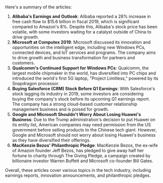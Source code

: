 Here's a summary of the articles:

1. **Alibaba's Earnings and Outlook**: Alibaba reported a 28% increase in free cash flow to $15.6 billion in fiscal 2019, which is significant compared to Amazon's 8%. Despite this, Alibaba's stock price has been volatile, with some investors waiting for a catalyst outside of China to drive growth.
2. **Microsoft at Computex 2019**: Microsoft discussed its innovation and opportunities on the intelligent edge, including new Windows PCs, connected devices, and IoT services and programs. The company aims to drive growth and business transformation for partners and customers.
3. **Qualcomm's Continued Support for Windows PCs**: Qualcomm, the largest mobile chipmaker in the world, has diversified into PC chips and introduced the world's first 5G laptop, "Project Limitless," powered by its Snapdragon processor.
4. **Buying Salesforce (CRM) Stock Before Q1 Earnings**: With Salesforce's stock lagging its industry in 2019, some investors are considering buying the company's stock before its upcoming Q1 earnings report. The company has a strong cloud-based customer relationship management business and is poised for growth.
5. **Google and Microsoft Shouldn't Worry About Losing Huawei's Business**: Due to the Trump administration's decision to put Huawei on its entity list, American companies may need permission from the US government before selling products to the Chinese tech giant. However, Google and Microsoft should not worry about losing Huawei's business as they have diversified their offerings.
6. **MacKenzie Bezos' Philanthropic Pledge**: MacKenzie Bezos, the ex-wife of Amazon founder Jeff Bezos, has pledged to give away half her fortune to charity through The Giving Pledge, a campaign created by billionaire investor Warren Buffett and Microsoft co-founder Bill Gates.

Overall, these articles cover various topics in the tech industry, including earnings reports, innovation announcements, and philanthropic pledges.